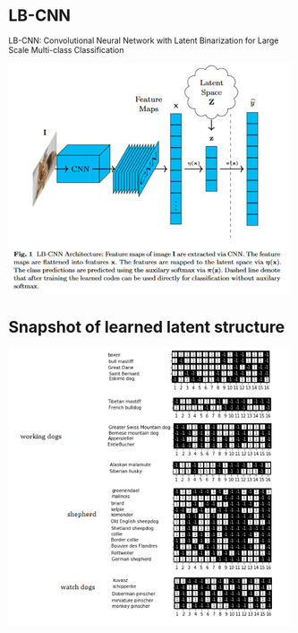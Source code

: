 # LB-CNN
LB-CNN: Convolutional Neural Network with Latent Binarization for Large Scale Multi-class Classification

![alt text](https://github.com/treese41528/LB-CNN/blob/main/Images/LB_CNN.PNG)

# Snapshot of learned latent structure

![alt text](https://github.com/treese41528/LB-CNN/blob/main/Images/WorkingDogs.png)
